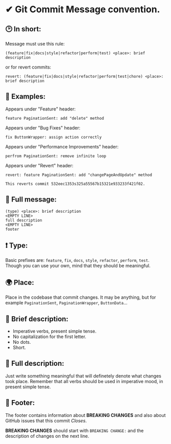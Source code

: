 # ✔ Git Commit Message convention.

## 🕑 In short:
Message must use this rule:
```
(feature|fix|docs|style|refactor|perform|test) <place>: brief description
```
or for revert commits:
```
revert: (feature|fix|docs|style|refactor|perform|test|chore) <place>: brief description
```

## 📝 Examples:
Appears under "Feature" header:
```
feature PaginationSent: add "delete" method
```
Appears under "Bug Fixes" header:
```
fix ButtonWrapper: assign action correctly
```
Appears under "Performance Improvements" header:
```
perfrom PaginationSent: remove infinite loop
```
Appears under "Revert" header:
```
revert: feature PaginationSent: add "changePageAndUpdate" method

This reverts commit 532eec1353s325a55567b15321e933233f421f02.
```

## 📧 Full message:
```
(type) <place>: brief description
<EMPTY LINE>
full description
<EMPTY LINE>
footer
```

## ❗ Type:
Basic prefixes are: `feature`, `fix`, `docs`, `style`, `refactor`, `perform`, `test`.
Though you can use your own, mind that they should be meaningful.

## 🌍 Place:
Place in the codebase that commit changes. It may be anything, but for example `PaginationSent`, `PaginationWrapper`, `ButtonData`...

## 📜 Brief description:
* Imperative verbs, present simple tense.
* No capitalization for the first letter.
* No dots.
* Short.

## 📕 Full description:
Just write something meaningful that will definetely denote what changes took place.
Remember that all verbs should be used in imperative mood, in present simple tense.

## 📑 Footer:
The footer contains information about **BREAKING CHANGES** and also about GitHub issues that this commit *Closes*.

**BREAKING CHANGES** should start with `BREAKING CHANGE:` and the description of changes on the next line.